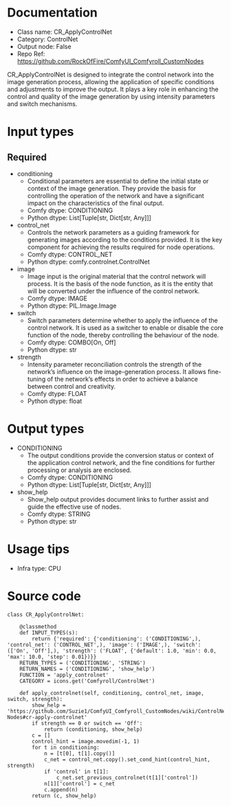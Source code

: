 # Documentation
- Class name: CR_ApplyControlNet
- Category: ControlNet
- Output node: False
- Repo Ref: https://github.com/RockOfFire/ComfyUI_Comfyroll_CustomNodes

CR_ApplyControlNet is designed to integrate the control network into the image generation process, allowing the application of specific conditions and adjustments to improve the output. It plays a key role in enhancing the control and quality of the image generation by using intensity parameters and switch mechanisms.

# Input types
## Required
- conditioning
    - Conditional parameters are essential to define the initial state or context of the image generation. They provide the basis for controlling the operation of the network and have a significant impact on the characteristics of the final output.
    - Comfy dtype: CONDITIONING
    - Python dtype: List[Tuple[str, Dict[str, Any]]]
- control_net
    - Controls the network parameters as a guiding framework for generating images according to the conditions provided. It is the key component for achieving the results required for node operations.
    - Comfy dtype: CONTROL_NET
    - Python dtype: comfy.controlnet.ControlNet
- image
    - Image input is the original material that the control network will process. It is the basis of the node function, as it is the entity that will be converted under the influence of the control network.
    - Comfy dtype: IMAGE
    - Python dtype: PIL.Image.Image
- switch
    - Switch parameters determine whether to apply the influence of the control network. It is used as a switcher to enable or disable the core function of the node, thereby controlling the behaviour of the node.
    - Comfy dtype: COMBO[On, Off]
    - Python dtype: str
- strength
    - Intensity parameter reconciliation controls the strength of the network’s influence on the image-generation process. It allows fine-tuning of the network’s effects in order to achieve a balance between control and creativity.
    - Comfy dtype: FLOAT
    - Python dtype: float

# Output types
- CONDITIONING
    - The output conditions provide the conversion status or context of the application control network, and the fine conditions for further processing or analysis are enclosed.
    - Comfy dtype: CONDITIONING
    - Python dtype: List[Tuple[str, Dict[str, Any]]]
- show_help
    - Show_help output provides document links to further assist and guide the effective use of nodes.
    - Comfy dtype: STRING
    - Python dtype: str

# Usage tips
- Infra type: CPU

# Source code
```
class CR_ApplyControlNet:

    @classmethod
    def INPUT_TYPES(s):
        return {'required': {'conditioning': ('CONDITIONING',), 'control_net': ('CONTROL_NET',), 'image': ('IMAGE',), 'switch': (['On', 'Off'],), 'strength': ('FLOAT', {'default': 1.0, 'min': 0.0, 'max': 10.0, 'step': 0.01})}}
    RETURN_TYPES = ('CONDITIONING', 'STRING')
    RETURN_NAMES = ('CONDITIONING', 'show_help')
    FUNCTION = 'apply_controlnet'
    CATEGORY = icons.get('Comfyroll/ControlNet')

    def apply_controlnet(self, conditioning, control_net, image, switch, strength):
        show_help = 'https://github.com/Suzie1/ComfyUI_Comfyroll_CustomNodes/wiki/ControlNet-Nodes#cr-apply-controlnet'
        if strength == 0 or switch == 'Off':
            return (conditioning, show_help)
        c = []
        control_hint = image.movedim(-1, 1)
        for t in conditioning:
            n = [t[0], t[1].copy()]
            c_net = control_net.copy().set_cond_hint(control_hint, strength)
            if 'control' in t[1]:
                c_net.set_previous_controlnet(t[1]['control'])
            n[1]['control'] = c_net
            c.append(n)
        return (c, show_help)
```